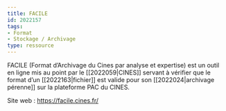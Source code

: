 ```yaml
---
title: FACILE
id: 2022157
tags:
- Format
- Stockage / Archivage
type: ressource
---
```


FACILE (Format d’Archivage du Cines par analyse et expertise) est un outil en ligne mis au point par le [[2022059|CINES]] servant à vérifier que le format d’un [[2022163|fichier]] est valide pour son [[2022024|archivage pérenne]] sur la plateforme PAC du CINES.

Site web : <https://facile.cines.fr/>

